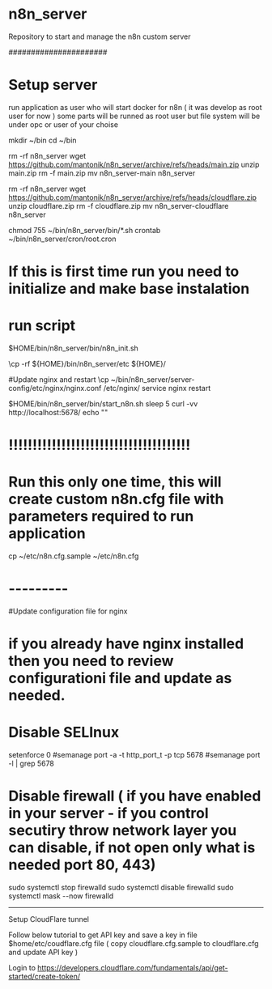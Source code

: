 # n8n_server
Repository to start and manage the n8n custom server 

######################
# Setup server 
run application as user who will start docker for n8n ( it was develop as root user for now )
some parts will be runned as root user but file system will be under opc or user of your choise 

mkdir ~/bin
cd ~/bin 

rm -rf n8n_server
wget https://github.com/mantonik/n8n_server/archive/refs/heads/main.zip
unzip main.zip 
rm -f main.zip
mv n8n_server-main n8n_server

rm -rf n8n_server
wget https://github.com/mantonik/n8n_server/archive/refs/heads/cloudflare.zip
unzip cloudflare.zip 
rm -f cloudflare.zip
mv n8n_server-cloudflare n8n_server


chmod 755 ~/bin/n8n_server/bin/*.sh
crontab ~/bin/n8n_server/cron/root.cron 

# If this is first time run you need to initialize and make base instalation 
# run script 
$HOME/bin/n8n_server/bin/n8n_init.sh

\cp -rf ${HOME}/bin/n8n_server/etc ${HOME}/

#Update nginx and restart 
\cp  ~/bin/n8n_server/server-config/etc/nginx/nginx.conf /etc/nginx/
service nginx restart 

$HOME/bin/n8n_server/bin/start_n8n.sh
sleep 5
curl -vv http://localhost:5678/
echo ""

# !!!!!!!!!!!!!!!!!!!!!!!!!!!!!!!!!!!!!!
# Run this only one time, this will create custom n8n.cfg file with parameters required to run application
cp ~/etc/n8n.cfg.sample ~/etc/n8n.cfg

# ---------

#Update configuration file for nginx
# if you already have nginx installed then you need to review configurationi file and update as needed.


# Disable SELInux
setenforce 0
#semanage port -a -t http_port_t -p tcp 5678
#semanage port -l | grep 5678

# Disable firewall ( if you have enabled in your server - if you control secutiry throw network layer you can disable, if not open only what is needed port 80, 443)
sudo systemctl stop firewalld
sudo systemctl disable firewalld
sudo systemctl mask --now firewalld

---
Setup CloudFlare tunnel 


Follow below tutorial to get API key and save a key in file $home/etc/coudflare.cfg file ( copy cloudflare.cfg.sample to cloudflare.cfg and update API key )

Login to 
https://developers.cloudflare.com/fundamentals/api/get-started/create-token/
